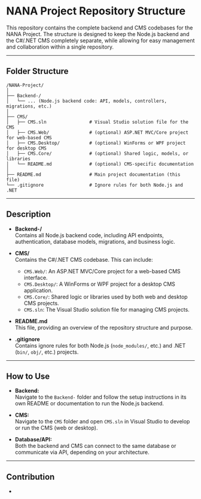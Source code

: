 # NANA Project Repository Structure

This repository contains the complete backend and CMS codebases for the NANA Project. The structure is designed to keep the Node.js backend and the C#/.NET CMS completely separate, while allowing for easy management and collaboration within a single repository.

---

## Folder Structure

```
/NANA-Project/
│
├── Backend-/
│   └── ... (Node.js backend code: API, models, controllers, migrations, etc.)
│
├── CMS/
│   ├── CMS.sln                # Visual Studio solution file for the CMS
│   ├── CMS.Web/               # (optional) ASP.NET MVC/Core project for web-based CMS
│   ├── CMS.Desktop/           # (optional) WinForms or WPF project for desktop CMS
│   ├── CMS.Core/              # (optional) Shared logic, models, or libraries
│   └── README.md              # (optional) CMS-specific documentation
│
├── README.md                  # Main project documentation (this file)
└── .gitignore                 # Ignore rules for both Node.js and .NET
```

---

## Description

- **Backend-/**  
  Contains all Node.js backend code, including API endpoints, authentication, database models, migrations, and business logic.

- **CMS/**  
  Contains the C#/.NET CMS codebase. This can include:
  - `CMS.Web/`: An ASP.NET MVC/Core project for a web-based CMS interface.
  - `CMS.Desktop/`: A WinForms or WPF project for a desktop CMS application.
  - `CMS.Core/`: Shared logic or libraries used by both web and desktop CMS projects.
  - `CMS.sln`: The Visual Studio solution file for managing CMS projects.

- **README.md**  
  This file, providing an overview of the repository structure and purpose.

- **.gitignore**  
  Contains ignore rules for both Node.js (`node_modules/`, etc.) and .NET (`bin/`, `obj/`, etc.) projects.

---

## How to Use

- **Backend:**  
  Navigate to the `Backend-` folder and follow the setup instructions in its own README or documentation to run the Node.js backend.

- **CMS:**  
  Navigate to the `CMS` folder and open `CMS.sln` in Visual Studio to develop or run the CMS (web or desktop).

- **Database/API:**  
  Both the backend and CMS can connect to the same database or communicate via API, depending on your architecture.

---

## Contribution

-